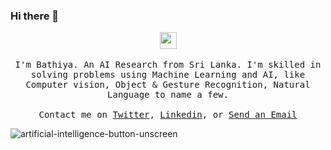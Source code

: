### Hi there 👋

<p align="center">
  <img src="https://user-images.githubusercontent.com/34160159/176845601-d08f13c0-08fc-424b-be30-a4b00816df10.gif" width="27px">
  <br><br>
  <samp>
I'm Bathiya. An AI Research from Sri Lanka. I'm skilled in solving problems using Machine Learning and AI, like Computer vision, Object & Gesture Recognition, Natural Language to name a few.
     <br><br>Contact me on <a href="https://twitter.com/bathicodes">Twitter</a>, <a href="https://www.linkedin.com/in/bathiya-seneviratne-60b060153/">Linkedin</a>, or <a href="mailto:seneviratne.athiya@gmail.com">Send an Email</a>
  </samp>
</p>

![artificial-intelligence-button-unscreen]()



<!--
**bathicodes/bathicodes** is a ✨ _special_ ✨ repository because its `README.md` (this file) appears on your GitHub profile.

Here are some ideas to get you started:

- 🔭 I’m currently working on ...
- 🌱 I’m currently learning ...
- 👯 I’m looking to collaborate on ...
- 🤔 I’m looking for help with ...
- 💬 Ask me about ...
- 📫 How to reach me: ...
- 😄 Pronouns: ...
- ⚡ Fun fact: ...
-->
